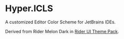 # Hyper.ICLS

A customized Editor Color Scheme for JetBrains IDEs.

Derived from Rider Melon Dark in [Rider UI Theme Pack](https://plugins.jetbrains.com/plugin/13883-rider-ui-theme-pack).